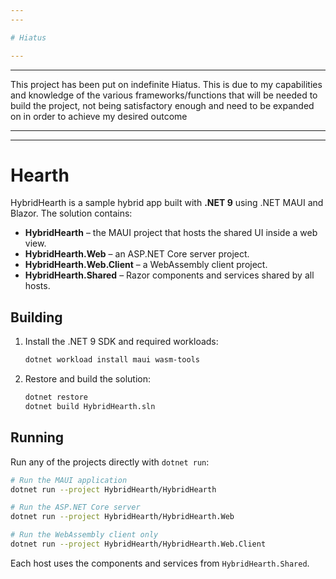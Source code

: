 ```yaml
---
---

# Hiatus

---
```

---

This project has been put on indefinite Hiatus. This is due to my capabilities and knowledge of the various frameworks/functions that will be needed to build the project, not being satisfactory enough and need to be expanded on in order to achieve my desired outcome

---
---

# Hearth

HybridHearth is a sample hybrid app built with **.NET 9** using .NET MAUI and Blazor. The solution contains:

- **HybridHearth** – the MAUI project that hosts the shared UI inside a web view.
- **HybridHearth.Web** – an ASP.NET Core server project.
- **HybridHearth.Web.Client** – a WebAssembly client project.
- **HybridHearth.Shared** – Razor components and services shared by all hosts.

## Building

1. Install the .NET 9 SDK and required workloads:
   ```bash
   dotnet workload install maui wasm-tools
   ```
2. Restore and build the solution:
   ```bash
   dotnet restore
   dotnet build HybridHearth.sln
   ```

## Running

Run any of the projects directly with `dotnet run`:

```bash
# Run the MAUI application
dotnet run --project HybridHearth/HybridHearth

# Run the ASP.NET Core server
dotnet run --project HybridHearth/HybridHearth.Web

# Run the WebAssembly client only
dotnet run --project HybridHearth/HybridHearth.Web.Client
```

Each host uses the components and services from `HybridHearth.Shared`.
